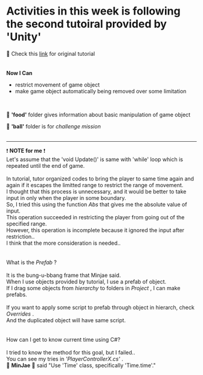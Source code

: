 # Activities in this week is following the second tutoiral provided by 'Unity'
🙌 Check this [link](https://learn.unity.com/project/unit-2-basic-gameplay?uv=2019.4&courseId=5cf96c41edbc2a2ca6e8810f) for original tutorial   
<br>
<br>
**Now I Can**<br>
- restrict movement of game object<br>
- make game object automatically being removed over some limitation<br>
<br>

📂 **'food'** folder gives information about basic manipulation of game object<br>

📂 **'ball'** folder is for _challenge mission_ <br>
<br>


- - -

❗ **NOTE for me** ❗<br>
Let's assume that the 'void Update()' is same with 'while' loop which is repeated until the end of game.<br>
<br>
In tutorial, tutor organized codes to bring the player to same time again and again if it escapes the limitted range to restrict the range of movement.<br>
I thought that this process is unnecessary, and it would be better to take input in only when the player in some boundary.<br>
So, I tried this using the function _Abs_ that gives me the absolute value of input.<br>
This operation succeeded in restricting the player from going out of the specified range.<br>
However, this operation is incomplete because it ignored the input after restriction..<br>
I think that the more consideration is needed..<br>
<br>
<br>
What is the _Prefab_ ?<br>
<br>
It is the bung-u-bbang frame that Minjae said.<br>
When I use objects provided by tutorial, I use a prefab of object.<br>
If I drag some objects from _hierarchy_ to folders in _Project_ , I can make prefabs.<br>
<br>
If you want to apply some script to prefab through object in hierarch, check _Overrides_ .<br>
And the duplicated object will have same script.<br>
<br>
<br>
How can I get to know current time using C#?<br>
<br>
I tried to know the method for this goal, but I failed..<br>
You can see my tries in _'PlayerControllerX.cs'_ .<br>
🦕 __MinJae__ 🦕 said "Use 'Time' class, specifically 'Time.time'."
